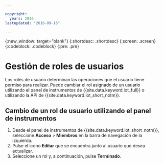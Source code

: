```yaml
---

copyright:
  years: 2016
lastupdated: "2016-09-16"

---
```


{:new_window: target="blank"}
{:shortdesc: .shortdesc}
{:screen: .screen}
{:codeblock: .codeblock}
{:pre: .pre}

# Gestión de roles de usuarios

Los roles de usuario determinan las operaciones que el usuario tiene permiso para realizar. Puede cambiar el rol asignado de un usuario utilizando el panel de instrumentos de {{site.data.keyword.iot_full}} o utilizando la API de {{site.data.keyword.iot_short_notm}}.

## Cambio de un rol de usuario utilizando el panel de instrumentos

1. Desde el panel de instrumentos de {{site.data.keyword.iot_short_notm}}, seleccione **Acceso** > **Miembros** en la barra de navegación de la izquierda.
2. Pulse el icono **Editar** que se encuentra junto al usuario que desea actualizar.
3. Seleccione un rol y, a continuación, pulse **Terminado**.

<!--
## Changing a user role by using the API

For information on using the API to change a user role, see the [{{site.data.keyword.iot_short_notm}} API documentation](https://docs.internetofthings.ibmcloud.com/swagger/v0002.html).
-->
